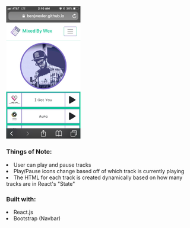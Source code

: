 <img src="mixedByWex.jpg" width="200">


<h3> Things of Note: </h3>
<li> User can play and pause tracks </li>
<li> Play/Pause icons change based off of which track is currently playing </li>
<li> The HTML for each track is created dynamically based on how many tracks are in React's "State" </li>

<h3> Built with: </h3>

<li> React.js </li>
<li> Bootstrap (Navbar) </li>

